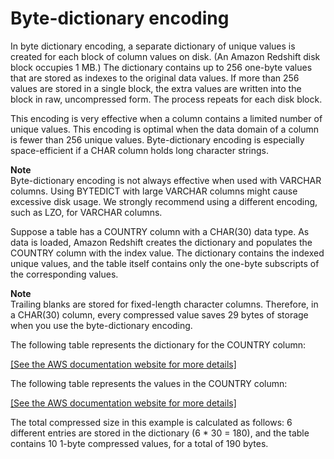 # Byte\-dictionary encoding<a name="c_Byte_dictionary_encoding"></a>

In byte dictionary encoding, a separate dictionary of unique values is created for each block of column values on disk\. \(An Amazon Redshift disk block occupies 1 MB\.\) The dictionary contains up to 256 one\-byte values that are stored as indexes to the original data values\. If more than 256 values are stored in a single block, the extra values are written into the block in raw, uncompressed form\. The process repeats for each disk block\.

This encoding is very effective when a column contains a limited number of unique values\. This encoding is optimal when the data domain of a column is fewer than 256 unique values\. Byte\-dictionary encoding is especially space\-efficient if a CHAR column holds long character strings\.

**Note**  
Byte\-dictionary encoding is not always effective when used with VARCHAR columns\. Using BYTEDICT with large VARCHAR columns might cause excessive disk usage\. We strongly recommend using a different encoding, such as LZO, for VARCHAR columns\.

Suppose a table has a COUNTRY column with a CHAR\(30\) data type\. As data is loaded, Amazon Redshift creates the dictionary and populates the COUNTRY column with the index value\. The dictionary contains the indexed unique values, and the table itself contains only the one\-byte subscripts of the corresponding values\.

**Note**  
Trailing blanks are stored for fixed\-length character columns\. Therefore, in a CHAR\(30\) column, every compressed value saves 29 bytes of storage when you use the byte\-dictionary encoding\.

The following table represents the dictionary for the COUNTRY column:

[\[See the AWS documentation website for more details\]](http://docs.aws.amazon.com/redshift/latest/dg/c_Byte_dictionary_encoding.html)

The following table represents the values in the COUNTRY column:

[\[See the AWS documentation website for more details\]](http://docs.aws.amazon.com/redshift/latest/dg/c_Byte_dictionary_encoding.html)

The total compressed size in this example is calculated as follows: 6 different entries are stored in the dictionary \(6 \* 30 = 180\), and the table contains 10 1\-byte compressed values, for a total of 190 bytes\.